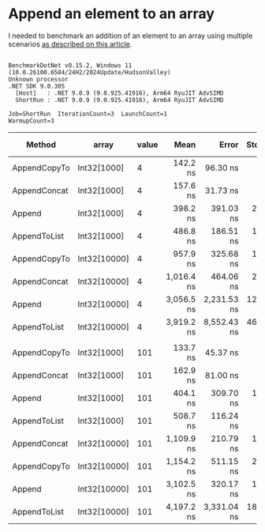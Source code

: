 # Append an element to an array

I needed to benchmark an addition of an element to an array using multiple scenarios [as described on this article](https://www.techiedelight.com/add-new-elements-array-csharp/).

```

BenchmarkDotNet v0.15.2, Windows 11 (10.0.26100.6584/24H2/2024Update/HudsonValley)
Unknown processor
.NET SDK 9.0.305
  [Host]   : .NET 9.0.9 (9.0.925.41916), Arm64 RyuJIT AdvSIMD
  ShortRun : .NET 9.0.9 (9.0.925.41916), Arm64 RyuJIT AdvSIMD

Job=ShortRun  IterationCount=3  LaunchCount=1  
WarmupCount=3  

```
| Method       | array        | value | Mean       | Error       | StdDev    | StdErr    | Min        | Max        | Op/s        | Ratio | Gen0    | Gen1   | Allocated | Alloc Ratio |
|------------- |------------- |------ |-----------:|------------:|----------:|----------:|-----------:|-----------:|------------:|------:|--------:|-------:|----------:|------------:|
| AppendCopyTo | Int32[1000]  | 4     |   142.2 ns |    96.30 ns |   5.28 ns |   3.05 ns |   136.9 ns |   147.5 ns | 7,032,992.6 |  0.36 |  0.9632 |      - |   3.94 KB |        1.00 |
| AppendConcat | Int32[1000]  | 4     |   157.6 ns |    31.73 ns |   1.74 ns |   1.00 ns |   156.1 ns |   159.5 ns | 6,345,238.9 |  0.40 |  0.9842 |      - |   4.02 KB |        1.02 |
| Append       | Int32[1000]  | 4     |   398.2 ns |   391.03 ns |  21.43 ns |  12.37 ns |   374.5 ns |   416.3 ns | 2,511,197.1 |  1.00 |  0.9632 |      - |   3.94 KB |        1.00 |
| AppendToList | Int32[1000]  | 4     |   486.8 ns |   186.51 ns |  10.22 ns |   5.90 ns |   477.7 ns |   497.9 ns | 2,054,157.0 |  1.22 |  3.8452 |      - |  15.73 KB |        4.00 |
| AppendCopyTo | Int32[10000] | 4     |   957.9 ns |   325.68 ns |  17.85 ns |  10.31 ns |   939.4 ns |   975.1 ns | 1,043,942.4 |  2.41 |  9.5234 |      - |  39.09 KB |        9.93 |
| AppendConcat | Int32[10000] | 4     | 1,016.4 ns |   464.06 ns |  25.44 ns |  14.69 ns |   988.2 ns | 1,037.7 ns |   983,907.7 |  2.56 |  9.5234 |      - |  39.18 KB |        9.95 |
| Append       | Int32[10000] | 4     | 3,056.5 ns | 2,231.53 ns | 122.32 ns |  70.62 ns | 2,955.8 ns | 3,192.6 ns |   327,172.9 |  7.69 |  9.5215 |      - |  39.09 KB |        9.93 |
| AppendToList | Int32[10000] | 4     | 3,919.2 ns | 8,552.43 ns | 468.79 ns | 270.65 ns | 3,514.1 ns | 4,432.7 ns |   255,156.7 |  9.86 | 37.9715 | 6.3286 | 156.36 KB |       39.71 |
|              |              |       |            |             |           |           |            |            |             |       |         |        |           |             |
| AppendCopyTo | Int32[1000]  | 101   |   133.7 ns |    45.37 ns |   2.49 ns |   1.44 ns |   131.0 ns |   136.0 ns | 7,481,960.9 |  0.33 |  0.9632 |      - |   3.94 KB |        1.00 |
| AppendConcat | Int32[1000]  | 101   |   162.9 ns |    81.00 ns |   4.44 ns |   2.56 ns |   160.3 ns |   168.0 ns | 6,138,799.7 |  0.40 |  0.9842 |      - |   4.02 KB |        1.02 |
| Append       | Int32[1000]  | 101   |   404.1 ns |   309.70 ns |  16.98 ns |   9.80 ns |   385.7 ns |   419.1 ns | 2,474,401.6 |  1.00 |  0.9632 |      - |   3.94 KB |        1.00 |
| AppendToList | Int32[1000]  | 101   |   508.7 ns |   116.24 ns |   6.37 ns |   3.68 ns |   501.4 ns |   513.3 ns | 1,965,905.5 |  1.26 |  3.8452 |      - |  15.73 KB |        4.00 |
| AppendConcat | Int32[10000] | 101   | 1,109.9 ns |   210.79 ns |  11.55 ns |   6.67 ns | 1,097.3 ns | 1,120.0 ns |   900,980.2 |  2.75 |  9.5234 |      - |  39.18 KB |        9.95 |
| AppendCopyTo | Int32[10000] | 101   | 1,154.2 ns |   511.15 ns |  28.02 ns |  16.18 ns | 1,123.1 ns | 1,177.4 ns |   866,383.9 |  2.86 |  9.5234 |      - |  39.09 KB |        9.93 |
| Append       | Int32[10000] | 101   | 3,102.5 ns |   320.17 ns |  17.55 ns |  10.13 ns | 3,083.8 ns | 3,118.5 ns |   322,317.0 |  7.69 |  9.5215 |      - |  39.09 KB |        9.93 |
| AppendToList | Int32[10000] | 101   | 4,197.2 ns | 3,331.04 ns | 182.59 ns | 105.42 ns | 4,046.4 ns | 4,400.2 ns |   238,251.8 | 10.40 | 37.9715 | 6.3286 | 156.36 KB |       39.71 |
